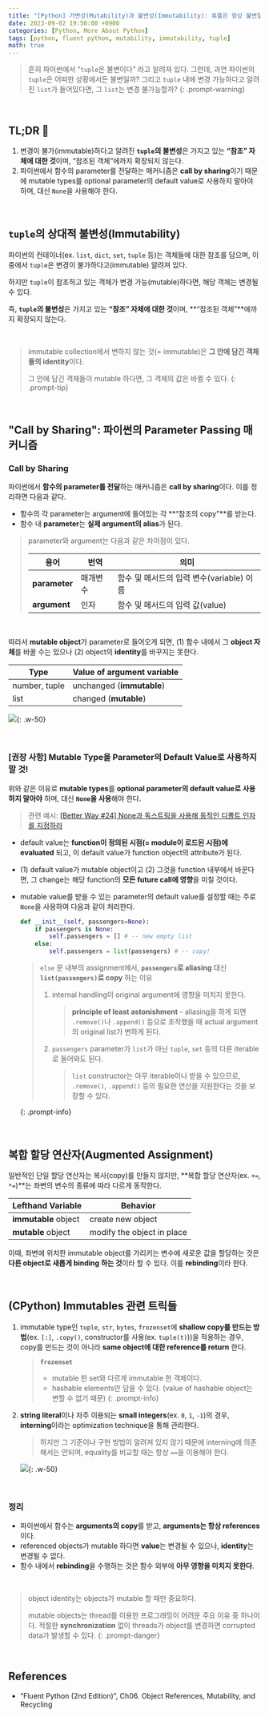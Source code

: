 ```yaml
---
title: "[Python] 가변성(Mutability)과 불변성(Immutability): 튜플은 항상 불변일까?"
date: 2023-09-02 19:50:00 +0900
categories: [Python, More About Python]
tags: [python, fluent python, mutability, immutability, tuple]
math: true
---
```


> 흔히 파이썬에서 “`tuple`은 불변이다” 라고 알려져 있다. 그런데, 과연 파이썬의 `tuple`은 어떠한 상황에서든 불변일까? 그리고 `tuple` 내에 변경 가능하다고 알려진 `list`가 들어있다면, 그 `list`는 변경 불가능할까?
{: .prompt-warning}

<br>

## TL;DR 📌

1. 변경이 불가(immutable)하다고 알려진 **`tuple`의 불변성**은 가지고 있는 **“참조” 자체에 대한 것**이며, “참조된 객체”에까지 확장되지 않는다.
2. 파이썬에서 함수의 parameter를 전달하는 매커니즘은 **call by sharing**이기 때문에 mutable types를 optional parameter의 default value로 사용하지 말아야 하며, 대신 `None`을 사용해야 한다.

<br>

## `tuple`의 상대적 불변성(Immutability)

파이썬의 컨테이너(ex. `list`, `dict`, `set`, `tuple` 등)는 객체들에 대한 참조를 담으며, 이 중에서 `tuple`은 변경이 불가하다고(immutable) 알려져 있다.

하지만 `tuple`이 참조하고 있는 객체가 변경 가능(mutable)하다면, 해당 객체는 변경될 수 있다.

즉, **`tuple`의 불변성**은 가지고 있는 <span class="hl">**“참조” 자체에 대한 것**</span>이며, **“참조된 객체”**에까지 확장되지 않는다.

<br>

> immutable collection에서 변하지 않는 것(= immutable)은 **그 안에 담긴 객체들의 identity**이다.
>
> 그 안에 담긴 객체들이 mutable 하다면, 그 객체의 값은 바뀔 수 있다.
{: .prompt-tip}

<br>

## "<span class="blue">Call by Sharing</span>": 파이썬의 Parameter Passing 매커니즘

### Call by Sharing

파이썬에서 **함수의 parameter를 전달**하는 매커니즘은 <span class="hl">**call by sharing**</span>이다. 이를 정리하면 다음과 같다.

- 함수의 각 parameter는 argument에 들어있는 각 **“참조의 copy”**를 받는다.
- 함수 내 **parameter**는 **실제 argument의 alias**가 된다.

> parameter와 argument는 다음과 같은 차이점이 있다.
> 
> | 용어 | 번역 | 의미 |
> | --- | --- | --- |
> | **parameter** | 매개변수 | 함수 및 메서드의 입력 변수(variable) 이름 |
> | **argument** | 인자 | 함수 및 메서드의 입력 값(value) |

<br>

따라서 **mutable object**가 parameter로 들어오게 되면, (1) 함수 내에서 그 **object 자체**를 바꿀 수는 있으나 (2) object의 **identity**를 바꾸지는 못한다.

| Type          | Value of argument variable |
| ------------- | -------------------------- |
| number, tuple | unchanged (**immutable**)      |
| list          | changed (**mutable**)          |

![](/assets/img/posts/Python/Fluent-Python/2023-09-02-01.png){: .w-50}

<br>

### [권장 사항] Mutable Type을 Parameter의 Default Value로 사용하지 말 것!

위와 같은 이유로 <span class="hl">**mutable types**를 **optional parameter의 default value로 사용하지 말아야**</span> 하며, 대신 **`None`을 사용**해야 한다.

> 관련 예시: [[Better Way #24] None과 독스트링을 사용해 동적인 디폴트 인자를 지정하라](/posts/effective-python-03-better-way-24/)

- default value는 **function이 정의된 시점(= module이 로드된 시점)에 evaluated** 되고, 이 default value가 function object의 attribute가 된다.
- (1) default value가 mutable object이고 (2) 그것을 function 내부에서 바꾼다면, 그 change는 해당 function의 **모든 future call에 영향**을 미칠 것이다.
- mutable value를 받을 수 있는 parameter의 default value를 설정할 때는 주로 `None`을 사용하여 다음과 같이 처리한다.
    
  ```python
  def __init__(self, passengers=None):
      if passengers is None:
          self.passengers = [] # -- new empty list
      else:
          self.passengers = list(passengers) # -- copy!
  ```
    
  > `else` 문 내부의 assignment에서, **`passengers`로 aliasing** 대신 **`list(passengers)`로 copy** 하는 이유
  > 
  > 1. internal handling이 original argument에 영향을 미치지 못한다.
  >     
  >     > **principle of least astonishment** - aliasing을 하게 되면 `.remove()`나 `.append()` 등으로 조작했을 때 actual argument의 original list가 변하게 된다.
  >     > 
  > 2. `passengers` parameter가 `list`가 아닌 `tuple`, `set` 등의 다른 iterable로 들어와도 된다.
  >     
  >     > `list` constructor는 아무 iterable이나 받을 수 있으므로, `.remove()`, `.append()` 등의 필요한 연산을 지원한다는 것을 보장할 수 있다.
  >     >
  {: .prompt-info}
    

<br>

## 복합 할당 연산자(Augmented Assignment)

일반적인 단일 할당 연산자는 복사(copy)를 만들지 않지만, **복합 할당 연산자(ex. `+=`, `*=`)**는 좌변의 변수의 종류에 따라 다르게 동작한다.

| Lefthand Variable | Behavior                   |
| ----------------- | -------------------------- |
| **immutable** object  | create new object          |
| **mutable** object    | modify the object in place |

이때, 좌변에 위치한 immutable object를 가리키는 변수에 새로운 값을 할당하는 것은 **다른 object로 새롭게 binding 하는 것**이라 할 수 있다. 이를 <span class="hl">**rebinding**</span>이라 한다.

<br>

## (CPython) Immutables 관련 트릭들

1. immutable type인 `tuple`, `str`, `bytes`, `frozenset`에 **shallow copy를 만드는 방법**(ex. `[:]`, `.copy()`, constructor를 사용(ex. `tuple(t)`))을 적용하는 경우, copy를 만드는 것이 아니라 **same object에 대한 reference를 return** 한다.
    
    > **`frozenset`**
    >
    > - mutable 한 set와 다르게 immutable 한 객체이다.
    > - hashable elements만 담을 수 있다. (value of hashable object는 변할 수 없기 때문)
    {: .prompt-info}
    
2. **string literal**이나 자주 이용되는 **small integers**(ex. `0`, `1`, `-1`)의 경우, **interning**이라는 optimization technique을 통해 관리한다. 
    
    > 하지만 그 기준이나 구현 방법이 알려져 있지 않기 때문에 interning에 의존해서는 안되며, equality를 비교할 때는 항상 `==`을 이용해야 한다.
    > 
    
    ![](/assets/img/posts/Python/Fluent-Python/2023-09-02-02.png){: .w-50}
    

<br>

### 정리

- 파이썬에서 함수는 **arguments의 copy**를 받고, **arguments는 항상 references**이다.
- referenced objects가 mutable 하다면 **value**는 변경될 수 있으나, **identity**는 변경될 수 없다.
- 함수 내에서 **rebinding**을 수행하는 것은 함수 외부에 **아무 영향을 미치지 못한다**.

<br>

> object identity는 objects가 mutable 할 때만 중요하다.
>
> mutable objects는 thread를 이용한 프로그래밍이 어려운 주요 이유 중 하나이다. 적절한 **synchronization** 없이 threads가 object를 변경하면 corrupted data가 발생할 수 있다.
{: .prompt-danger}

<br>

## References

- “Fluent Python (2nd Edition)”, Ch06. Object References, Mutability, and Recycling
